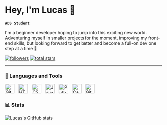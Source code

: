 # Hey, I'm Lucas 🍣

**`ADS Student`**

I'm a beginner developer hoping to jump into this exciting new world. Adventuring myself in smaller projects for the moment, improving my front-end skills, but looking forward to get better and become a full-on dev one step at a time 💪

   <p align="left">
      <a href="https://github.com/luscaaz?tab=followers">
         <img alt="followers" title="Follow me on Github" src="https://custom-icon-badges.demolab.com/github/followers/luscaaz?color=236ad3&labelColor=1155ba&style=for-the-badge&logo=person-add&label=Follow&logoColor=white"/></a>
      <a href="https://github.com/luscaaz?tab=stars">
         <img alt="total stars" title="Total stars on GitHub" src="https://custom-icon-badges.demolab.com/github/stars/luscaaz?color=55960c&style=for-the-badge&labelColor=488207&logo=star"/></a>
   </p>

---

### 🧰 Languages and Tools

<img align="left" alt="Git" width="30px" style="padding-right:10px;" src="https://cdn.jsdelivr.net/gh/devicons/devicon/icons/git/git-original.svg" />
<img align="left" alt="HTML" width="30px" style="padding-right:10px;" src="https://cdn.jsdelivr.net/gh/devicons/devicon/icons/html5/html5-plain.svg" />
<img align="left" alt="CSS" width="30px" style="padding-right:10px;" src="https://cdn.jsdelivr.net/gh/devicons/devicon/icons/css3/css3-plain.svg" />
<img align="left" alt="JavaScript" width="30px" style="padding-right:10px;" src="https://cdn.jsdelivr.net/gh/devicons/devicon/icons/javascript/javascript-plain.svg" />
<img align="left" alt="Python" width="30px" style="padding-right:10px;" src="https://cdn.jsdelivr.net/gh/devicons/devicon/icons/python/python-plain.svg" />
<img align="left" alt="C++" width="30px" style="padding-right:10px;" src="https://cdn.jsdelivr.net/gh/devicons/devicon/icons/cplusplus/cplusplus-line.svg" />
<img align="left" alt="GitHub" width="30px" style="padding-right:10px;" src="https://cdn.jsdelivr.net/gh/devicons/devicon/icons/github/github-original.svg" />
<br />

#

### 📊 Stats

![Lucas's GitHub stats](https://github-readme-stats.vercel.app/api?username=luscaaz&show_icons=true&theme=gruvbox)

<!-- ![GitHub Streak](https://streak-stats.demolab.com?user=luscaaz&theme=gruvbox&border_radius=4.5) -->

#

